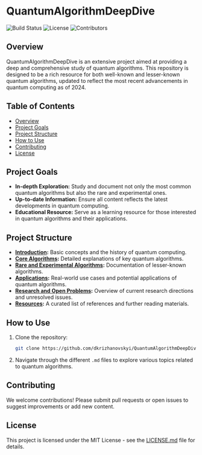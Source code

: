 # QuantumAlgorithmDeepDive

![Build Status](https://img.shields.io/badge/build-passing-brightgreen)
![License](https://img.shields.io/badge/license-MIT-blue)
![Contributors](https://img.shields.io/badge/contributors-1-orange)

## Overview

QuantumAlgorithmDeepDive is an extensive project aimed at providing a deep and comprehensive study of quantum algorithms. This repository is designed to be a rich resource for both well-known and lesser-known quantum algorithms, updated to reflect the most recent advancements in quantum computing as of 2024.

## Table of Contents
- [Overview](#overview)
- [Project Goals](#project-goals)
- [Project Structure](#project-structure)
- [How to Use](#how-to-use)
- [Contributing](#contributing)
- [License](#license)

## Project Goals

- **In-depth Exploration:** Study and document not only the most common quantum algorithms but also the rare and experimental ones.
- **Up-to-date Information:** Ensure all content reflects the latest developments in quantum computing.
- **Educational Resource:** Serve as a learning resource for those interested in quantum algorithms and their applications.

## Project Structure

- **[Introduction](docs/INTRODUCTION.md):** Basic concepts and the history of quantum computing.
- **[Core Algorithms](docs/QUANTUM_ALGORITHMS_OVERVIEW.md):** Detailed explanations of key quantum algorithms.
- **[Rare and Experimental Algorithms](docs/RARE_QUANTUM_ALGORITHMS.md):** Documentation of lesser-known algorithms.
- **[Applications](docs/APPLICATIONS.md):** Real-world use cases and potential applications of quantum algorithms.
- **[Research and Open Problems](docs/RESEARCH.md):** Overview of current research directions and unresolved issues.
- **[Resources](docs/RESOURCES.md):** A curated list of references and further reading materials.

## How to Use

1. Clone the repository:
   ```bash
   git clone https://github.com/dkrizhanovskyi/QuantumAlgorithmDeepDive.git
   ```

2. Navigate through the different `.md` files to explore various topics related to quantum algorithms.

## Contributing

We welcome contributions! Please submit pull requests or open issues to suggest improvements or add new content.

## License

This project is licensed under the MIT License - see the [LICENSE.md](LICENSE.md) file for details.
